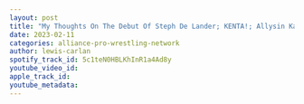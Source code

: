 ```yaml
---
layout: post
title: "My Thoughts On The Debut Of Steph De Lander; KENTA!; Allysin Kay and Marti Belle Return To Impact !"
date: 2023-02-11
categories: alliance-pro-wrestling-network
author: lewis-carlan
spotify_track_id: 5c1teN0HBLKhInR1a4Ad8y
youtube_video_id: 
apple_track_id: 
youtube_metadata: 
---
```

